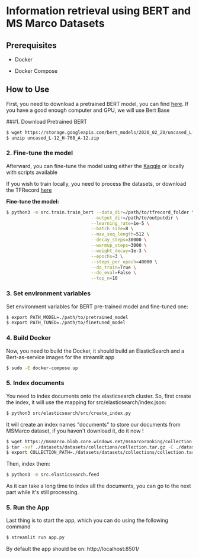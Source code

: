 # Information retrieval using BERT and MS Marco Datasets

## Prerequisites

- Docker

- Docker Compose

## How to Use

First, you need to download a pretrained BERT model, you can find [here](https://github.com/google-research/bert). If you have a good enough computer and GPU, we will use Bert Base

###1. Download Pretrained BERT

```bash
$ wget https://storage.googleapis.com/bert_models/2020_02_20/uncased_L-12_H-768_A-12.zip
$ unzip uncased_L-12_H-768_A-12.zip
```

### 2. Fine-tune the model

Afterward, you can fine-tune the model using either the [Kaggle](https://www.kaggle.com/lemartiens/ranking-msmarco/notebook) or locally with scripts available

If you wish to train locally, you need to process the datasets, or download the TFRecord [here](www.kaggle.com/dataset/7d81e21833a9844c5434e40fc51b25d9c2b7f6fb2e823052e9c3a55150b4251d)

**Fine-tune the model:**

```bash
$ python3 -m src.train.train_bert --data_dir=/path/to/tfrecord_folder \
                                --output_dir=/path/to/outputdir \
                                --learning_rate=1e-5 \
                                --batch_size=8 \
                                --max_seq_length=512 \
                                --decay_steps=30000 \
                                --warmup_steps=3000 \
                                --weight_decay=1e-3 \
                                --epochs=3 \
                                --steps_per_epoch=40000 \
                                --do_train=True \
                                --do_eval=False \
                                --top_n=10
```

### 3. Set environment variables

Set environment variables for BERT pre-trained model and fine-tuned one:

```bash
$ export PATH_MODEL=./path/to/pretrained_model
$ export PATH_TUNED=./path/to/finetuned_model
```

### 4. Build Docker

Now, you need to build the Docker, it should build an ElasticSearch and a Bert-as-service images for the streamlit app

```bash
$ sudo -E docker-compose up
```

### 5. Index documents

You need to index documents onto the elasticsearch cluster. So, first create the index, it will use the mapping for src/elasticsearch/index.json:

```bash
$ python3 src/elasticsearch/src/create_index.py
```

It will create an index names "documents" to store our documents from MSMarco dataset, if you haven't download it, do it now !

```bash
$ wget https://msmarco.blob.core.windows.net/msmarcoranking/collection.tar.gz -P ./datasets/datasets/collections
$ tar -xvf ./datasets/datasets/collections/collection.tar.gz -C ./datasets/datasets/collections/collection.tar.gz
$ export COLLECTION_PATH=./datasets/datasets/collections/collection.tar.gz
```
Then, index them:

```bash 
$ python3 -m src.elasticsearch.feed
```
As it can take a long time to index all the documents, you can go to the next part while it's still processing.

### 5. Run the App

Last thing is to start the app, which you can do using the following command

```bash
$ streamlit run app.py
```

By default the app should be on: http://localhost:8501/

